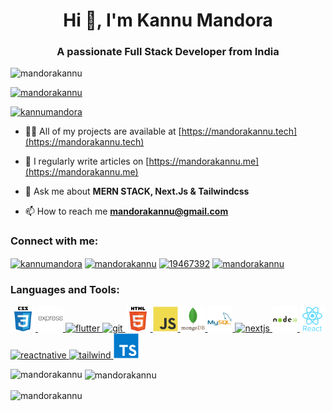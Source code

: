 <h1 align="center">Hi 👋, I'm Kannu Mandora</h1>
<h3 align="center">A passionate Full Stack Developer from India</h3>

<p align="left"> <img src="https://komarev.com/ghpvc/?username=mandorakannu&label=Profile%20views&color=0e75b6&style=flat" alt="mandorakannu" /> </p>

<p align="left"> <a href="https://github.com/ryo-ma/github-profile-trophy"><img src="https://github-profile-trophy.vercel.app/?username=mandorakannu" alt="mandorakannu" /></a> </p>

<p align="left"> <a href="https://twitter.com/kannumandora" target="blank"><img src="https://img.shields.io/twitter/follow/kannumandora?logo=twitter&style=for-the-badge" alt="kannumandora" /></a> </p>

- 👨‍💻 All of my projects are available at [https://mandorakannu.tech](https://mandorakannu.tech)

- 📝 I regularly write articles on [https://mandorakannu.me](https://mandorakannu.me)

- 💬 Ask me about **MERN STACK, Next.Js & Tailwindcss**

- 📫 How to reach me **mandorakannu@gmail.com**

<h3 align="left">Connect with me:</h3>
<p align="left">
<a href="https://twitter.com/kannumandora" target="blank"><img align="center" src="https://raw.githubusercontent.com/rahuldkjain/github-profile-readme-generator/master/src/images/icons/Social/twitter.svg" alt="kannumandora" height="30" width="40" /></a>
<a href="https://linkedin.com/in/mandorakannu" target="blank"><img align="center" src="https://raw.githubusercontent.com/rahuldkjain/github-profile-readme-generator/master/src/images/icons/Social/linked-in-alt.svg" alt="mandorakannu" height="30" width="40" /></a>
<a href="https://stackoverflow.com/users/19467392" target="blank"><img align="center" src="https://raw.githubusercontent.com/rahuldkjain/github-profile-readme-generator/master/src/images/icons/Social/stack-overflow.svg" alt="19467392" height="30" width="40" /></a>
<a href="https://instagram.com/mandorakannu" target="blank"><img align="center" src="https://raw.githubusercontent.com/rahuldkjain/github-profile-readme-generator/master/src/images/icons/Social/instagram.svg" alt="mandorakannu" height="30" width="40" /></a>
</p>

<h3 align="left">Languages and Tools:</h3>
<p align="left"> <a href="https://www.w3schools.com/css/" target="_blank" rel="noreferrer"> <img src="https://raw.githubusercontent.com/devicons/devicon/master/icons/css3/css3-original-wordmark.svg" alt="css3" width="40" height="40"/> </a> <a href="https://expressjs.com" target="_blank" rel="noreferrer"> <img src="https://raw.githubusercontent.com/devicons/devicon/master/icons/express/express-original-wordmark.svg" alt="express" width="40" height="40"/> </a> <a href="https://flutter.dev" target="_blank" rel="noreferrer"> <img src="https://www.vectorlogo.zone/logos/flutterio/flutterio-icon.svg" alt="flutter" width="40" height="40"/> </a> <a href="https://git-scm.com/" target="_blank" rel="noreferrer"> <img src="https://www.vectorlogo.zone/logos/git-scm/git-scm-icon.svg" alt="git" width="40" height="40"/> </a> <a href="https://www.w3.org/html/" target="_blank" rel="noreferrer"> <img src="https://raw.githubusercontent.com/devicons/devicon/master/icons/html5/html5-original-wordmark.svg" alt="html5" width="40" height="40"/> </a> <a href="https://developer.mozilla.org/en-US/docs/Web/JavaScript" target="_blank" rel="noreferrer"> <img src="https://raw.githubusercontent.com/devicons/devicon/master/icons/javascript/javascript-original.svg" alt="javascript" width="40" height="40"/> </a> <a href="https://www.mongodb.com/" target="_blank" rel="noreferrer"> <img src="https://raw.githubusercontent.com/devicons/devicon/master/icons/mongodb/mongodb-original-wordmark.svg" alt="mongodb" width="40" height="40"/> </a> <a href="https://www.mysql.com/" target="_blank" rel="noreferrer"> <img src="https://raw.githubusercontent.com/devicons/devicon/master/icons/mysql/mysql-original-wordmark.svg" alt="mysql" width="40" height="40"/> </a> <a href="https://nextjs.org/" target="_blank" rel="noreferrer"> <img src="https://cdn.worldvectorlogo.com/logos/nextjs-2.svg" alt="nextjs" width="40" height="40"/> </a> <a href="https://nodejs.org" target="_blank" rel="noreferrer"> <img src="https://raw.githubusercontent.com/devicons/devicon/master/icons/nodejs/nodejs-original-wordmark.svg" alt="nodejs" width="40" height="40"/> </a> <a href="https://reactjs.org/" target="_blank" rel="noreferrer"> <img src="https://raw.githubusercontent.com/devicons/devicon/master/icons/react/react-original-wordmark.svg" alt="react" width="40" height="40"/> </a> <a href="https://reactnative.dev/" target="_blank" rel="noreferrer"> <img src="https://reactnative.dev/img/header_logo.svg" alt="reactnative" width="40" height="40"/> </a> <a href="https://tailwindcss.com/" target="_blank" rel="noreferrer"> <img src="https://www.vectorlogo.zone/logos/tailwindcss/tailwindcss-icon.svg" alt="tailwind" width="40" height="40"/> </a> <a href="https://www.typescriptlang.org/" target="_blank" rel="noreferrer"> <img src="https://raw.githubusercontent.com/devicons/devicon/master/icons/typescript/typescript-original.svg" alt="typescript" width="40" height="40"/> </a> </p>

<p><img align="left" src="https://github-readme-stats.vercel.app/api/top-langs?username=mandorakannu&show_icons=true&locale=en&layout=compact" alt="mandorakannu" /></p>

<p>&nbsp;<img align="center" src="https://github-readme-stats.vercel.app/api?username=mandorakannu&show_icons=true&locale=en" alt="mandorakannu" /></p>

<p><img align="center" src="https://github-readme-streak-stats.herokuapp.com/?user=mandorakannu&" alt="mandorakannu" /></p>

